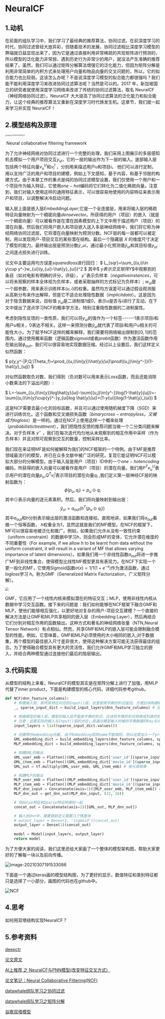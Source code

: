 # NeuralCF

## 1.动机

在前面的组队学习中，我们学习了最经典的推荐算法，协同过滤。在前深度学习的时代，协同过滤曾经大放异彩，但随着技术的发展，协同过滤相比深度学习模型的弊端就日益显现出来了，因为它是通过直接利用非常稀疏的共现矩阵进行预测的，所以模型的泛化能力非常弱，遇到历史行为非常少的用户，就没法产生准确的推荐结果了。虽然，我们可以通过矩阵分解算法增强它的泛化能力，但因为矩阵分解是利用非常简单的内积方式来处理用户向量和物品向量的交叉问题的，所以，它的拟合能力也比较弱。这该怎么办呢？不是说深度学习模型的拟合能力都很强吗？我们能不能利用深度学习来改进协同过滤算法呢？当然是可以的。2017 年，新加坡国立的研究者就使用深度学习网络来改进了传统的协同过滤算法，取名 NeuralCF（神经网络协同过滤）。NeuralCF 大大提高了协同过滤算法的泛化能力和拟合能力，让这个经典的推荐算法又重新在深度学习时代焕发生机。这章节，我们就一起来学习并实现 NeuralCF！

## 2.模型结构及原理

<img src="https://static001.geekbang.org/resource/image/5f/2c/5ff301f11e686eedbacd69dee184312c.jpg" alt="image-20210210101954221" style="zoom: 33%;" />

​																Neural collaborative filtering framework

为了允许神经网络对协同过滤进行一个完整的处理，我们采用上图展示的多层感知机去模拟一个用户项目交互$y_{ui}$，它的一层的输出作为下一层的输入。底部输入层包括两个特征向量$v^U_u$和$v^I_i$ ，分别用来描述用户$u$和项目$i$。 他们可以进行定制，用以支持广泛的用户和项目的建模，例如上下文感知，基于内容，和基于邻居的构建方式。由于本章工作的重点是纯的协同过滤模型设置，我们仅使用一个用户和一个项目作为输入特征，它使用$one-hot$编码将它们转化为二值化稀疏向量。注意到，我们对输入使用这样的通用特征表示，可以很容易地使用的内容特征来表示用户和项目，以调整解决冷启动问题。

输入层上面是嵌入层$Embedding Layer$;它是一个全连接层，用来将输入层的稀疏特征向量映射为一个稠密向量$dense vector$。所获得的用户（项目）的嵌入（就是一个稠密向量）可以被看作是在潜在因素模型的上下文中用于描述用户（项目）的潜在向量。然后我们将用户嵌入和项目嵌入送入多层神经网络中，我们将它称为神经网络协同过滤层，它将潜在向量映射为预测分数。NCF层的每一层都可以被定制，用以发现用户-项目交互的某些潜在结构。最后一个隐藏层 $X$ 的维度尺寸决定了模型的能力。最终输出层是预测分数$\hat{y}\_{ui}$，通过最小化预测值$\hat{y}_{ui}$和其目标值$y_{ui}$之间逐点损失进行训练。

论文中主要运用均方误差$squared loss$进行回归：
$
L_{sqr}=\sum_{(u,i)\in y\cup y^-}w_{ui}(y_{ui}-\hat{y}_{ui})^2
$
其中$ y$表示交互矩阵$Y$中观察到的条目（如对电影有明确的评分，评级）， $y^-$表示负样本（$negative instances$，可以将未观察的样本全体视为负样本，或者采取抽样的方式标记为负样本）; $w_{ui}$是一个超参数，用来表示训练样本$(u,i)$的权重。虽然均方误差可以通过假设观测服从高斯分布来作出解释，但是它不适合处理隐性数据$（implicit data）$。这是因为对于隐含数据来说，目标值 $y_{ui}$是二进制值$1$或$0$，表示$u$是否与$i$进行了互动。在下文中提出了逐点学习NCF的概率学方法，特别注重隐性数据的二进制属性。

考虑到隐性反馈的一类性质，我们可以将$y_{ui}$的值作为一个标签------$1$表示项目$i$和用户$u$相关，$0$表达不相关。这样一来预测分数$\hat{y}_{ui}$就代表了项目$i$和用户$u$相关的可能性大小。为了赋予NCF这样的概率解释，我们需要将网络输出限制到$[0,1]$的范围内，通过使用概率函数（逻辑函数$sigmoid$或者$probit$函数）作为激活函数作用在输出层$\phi_{out}$，我们可以很容易地实现数据压缩。经过以上设置后，我们这样定义似然函数：

$
p(y,y^-|P,Q,\Theta_f)=\prod_{(u,i)\in{y}}\hat{y}_{ui}\prod_{(u,j)\in{y^-}}(1-\hat{y}_{uj})
$

对似然函数取负对数，我们得到（负对数可以用来表示$Loss$函数，而且还能消除小数乘法的下溢出问题）:

$
L=-\sum_{(u,i)\in{y}}log\hat{y}_{ui}-\sum_{(u,j)\in{y^-}}log(1-\hat{y}_{uj})=-\sum_{(u,i)\in{y}\cup{y}^-}y_{ui}log \hat{y}_{ui}+(1-y_{ui})log(1-\hat{y}_{ui})
$

这是NCF需要去最小化的目标函数，并且可以通过使用随机梯度下降$（SGD）$来进行训练优化。这个函数和交叉熵损失函数$（binary cross-entropy loss，又被成为log loss）$是一样的。通过在NCF上使用这样一个概率处理$（probabilistic treatment）$，我们把隐性反馈的推荐问题当做一个二分类问题来解决。对于负样本 $y^-$ ，我们在每次迭代均匀地从未观察到的相互作用中采样（作为负样本）并且对照可观察到交互的数量，控制采样比率。

我们现在来证明MF是如何被解释为我们的NCF框架的一个特例。由于MF是推荐领域最流行的模型，并已在众多文献中被广泛的研究，复现它能证明NCF可以模拟大部分的分解模型。由于输入层是用户（项目）ID中的一个$one-hot encoding$编码，所获得的嵌入向量可以被看作是用户（项目）的潜在向量。我们用$P^Tv^U_u$表示用户的潜在向量$p_u$,$Q^Tv^I_i$表示项目的潜在向量$q_i$ ,我们定义第一层神经CF层的映射函数为：
$$
\phi(p_u,q_i)=p_u\odot q_i
$$
其中$\odot$表示向量的逐元素乘积。然后，我们将向量映射到输出层：
$$
\hat{y}_{ui}=a_{out}(h^T(p_u\odot q_i))
$$
其中$a_{out}$和$h$分别表示输出层的激活函数和连接权。直观地讲，如果我们将$a_{out}$看做一个恒等函数， $h$权重全为1，显然这就是我们的MF模型。在NCF的框架下，MF可以很容易地被泛化和推广。例如，如果我们允许从没有一致性约束（uniform constraint）的数据中学习$h$，则会形成MF的变体，它允许潜在维度的不同重要性（For example, if we allow h to be learnt from data without the uniform constraint, it will result in a variant of MF that allows varying importance of latent dimensions）。如果我们用一个非线性函数$a_{out}$将进一步推广MF到非线性集合，使得模型比线性MF模型更具有表现力。在NCF下实现一个更一般化的MF，它使用Sigmoid函数$\sigma(x)=1/1(1+e^{-x})$作为激活函数，通过$log loss$学习 $h$。称为GMF（Generalized Matrix Factorization，广义矩阵分解）。

<img src="https://img-blog.csdnimg.cn/20201019200457212.png?x-oss-process=image/watermark,type_ZmFuZ3poZW5naGVpdGk,shadow_10,text_aHR0cHM6Ly9ibG9nLmNzZG4ubmV0L3d1emhvbmdxaWFuZw==,size_1,color_FFFFFF,t_70#pic_center" style="zoom: 67%;" />

GMF，它应用了一个线性内核来模拟潜在的特征交互；MLP，使用非线性内核从数据中学习交互函数。接下来的问题是：我们如何能够在NCF框架下融合GMF和MLP，使他们能够相互强化，以更好地对复杂的用户-项目交互建模？一个直接的解决方法是让GMF和MLP共享相同的嵌入层（Embedding Layer），然后再结合它们分别对相互作用的函数输出。这种方式和著名的神经网络张量（NTN,Neural Tensor Network）有点相似。然而，共享GMF和MLP的嵌入层可能会限制融合模型的性能。例如，它意味着，GMF和MLP必须使用的大小相同的嵌入;对于数据集，两个模型的最佳嵌入尺寸差异很大，使得这种解决方案可能无法获得最佳的组合。为了使得融合模型具有更大的灵活性，我们允许GMF和MLP学习独立的嵌入，并结合两种模型通过连接他们最后的隐层输出。


## 3.代码实现

从模型的结构上来看，NeuralCF的模型其实是在矩阵分解上进行了加强，用MLP代替了inner product，下面是构建模型的核心代码，详细代码参考github。

```python
def NCF(dnn_feature_columns):
    # 构建输入层，即所有特征对应的Input()层，这里使用字典的形式返回，方便后续构建模型
    _, sparse_input_dict = build_input_layers(dnn_feature_columns) # 没有dense特征

    # 构建模型的输入层，模型的输入层不能是字典的形式，应该将字典的形式转换成列表的形式
    # 注意：这里实际的输入与Input()层的对应，是通过模型输入时候的字典数据的key与对应name的Input层
    input_layers = list(sparse_input_dict.values())
    
    # 创建两份embedding向量, 由于Embedding层的name不能相同，所以这里加入一个prefix参数
    GML_embedding_dict = build_embedding_layers(dnn_feature_columns, sparse_input_dict, is_linear=False, prefix='GML')
    MLP_embedding_dict = build_embedding_layers(dnn_feature_columns, sparse_input_dict, is_linear=False, prefix='MLP')

    # 构建GML的输出
    GML_user_emb = Flatten()(GML_embedding_dict['user_id'](sparse_input_dict['user_id'])) # B x embed_dim
    GML_item_emb = Flatten()(GML_embedding_dict['movie_id'](sparse_input_dict['movie_id'])) # B x embed_dim
    GML_out = tf.multiply(GML_user_emb, GML_item_emb) # 按元素相乘 

    # 构建MLP的输出
    MLP_user_emb = Flatten()(MLP_embedding_dict['user_id'](sparse_input_dict['user_id'])) # B x embed_dim
    MLP_item_emb = Flatten()(MLP_embedding_dict['movie_id'](sparse_input_dict['movie_id'])) # B x embed_dim
    MLP_dnn_input = Concatenate(axis=1)([MLP_user_emb, MLP_item_emb]) # 两个向量concat
    MLP_dnn_out = get_dnn_out(MLP_dnn_input, (32, 16))

    # 将dense特征和Sparse特征拼接到一起
    concat_out = Concatenate(axis=1)([GML_out, MLP_dnn_out]) 

    # 输入到dnn中，需要提前定义需要几个残差块
    # output_layer = Dense(1, 'sigmoid')(concat_out)
    output_layer = Dense(1)(concat_out)
    
    model = Model(input_layers, output_layer)
    return model
```

为了方便大家的阅读，我们这里还给大家画了一个整体的模型架构图，帮助大家更好的了解每一块以及前向传播。

![image-20210307191533086](http://ryluo.oss-cn-chengdu.aliyuncs.com/图片image-20210307191533086.png)

下面是一个通过keras画的模型结构图，为了更好的显示，数值特征和类别特征都只是选择了一小部分，画图的代码也在github中。

![NCF](http://ryluo.oss-cn-chengdu.aliyuncs.com/图片NCF.png)



## 4.思考

如何用双塔结构实现NeuralCF？



## 5.参考资料

[deepctr](https://github.com/shenweichen/DeepCTR)

[论文原文](https://arxiv.org/pdf/1708.05031.pdf)

[AI上推荐 之 NeuralCF与PNN模型(改变特征交叉方式）](https://blog.csdn.net/wuzhongqiang/article/details/108985457)

[论文笔记：Neural Collaborative Filtering(NCF)](https://blog.csdn.net/qq_44015059/article/details/107441512)

[datawhale组队学习之协同过滤](http://datawhale.club/t/topic/41)

[datawhale组队学习之矩阵分解](http://datawhale.club/t/topic/42)

[谷歌双塔模型](https://zhuanlan.zhihu.com/p/137538147)
